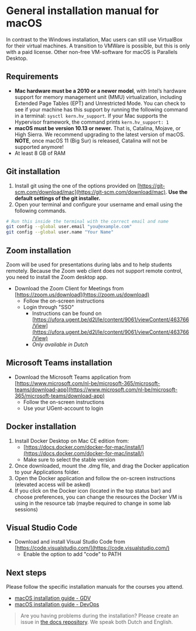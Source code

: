 # General installation manual for macOS

In contrast to the Windows installation, Mac users can still use VirtualBox for their virtual machines. A transition to VMWare is possible, but this is only with a paid license. Other non-free VM-software for macOS is Parallels Desktop.

## Requirements

* **Mac hardware must be a 2010 or a newer model**, with Intel’s hardware support for memory management unit (MMU) virtualization, including Extended Page Tables (EPT) and Unrestricted Mode. You can check to see if your machine has this support by running the following command in a terminal: `sysctl kern.hv_support`. If your Mac supports the Hypervisor framework, the command prints `kern.hv_support: 1`
* **macOS must be version 10.13 or newer.** That is, Catalina, Mojave, or High Sierra. We recommend upgrading to the latest version of macOS. **NOTE**, once macOS 11 (Big Sur) is released, Catalina will not be supported anymore!
* At least 8 GB of RAM

## Git installation

1. Install git using the one of the options provided on [https://git-scm.com/download/mac](https://git-scm.com/download/mac). **Use the default settings of the git installer.**
2. Open your terminal and configure your username and email using the following commands.

```bash
# Run this inside the terminal with the correct email and name
git config --global user.email "you@example.com"
git config --global user.name "Your Name"
```

## Zoom installation

Zoom will be used for presentations during labs and to help students remotely. Because the Zoom web client does not support remote control, you need to install the Zoom desktop app.

* Download the Zoom Client for Meetings from [https://zoom.us/download](https://zoom.us/download)
  * Follow the on-screen instructions
  * Login through "SSO"
    * Instructions can be found on [https://ufora.ugent.be/d2l/le/content/9061/viewContent/463766/View](https://ufora.ugent.be/d2l/le/content/9061/viewContent/463766/View)
    * *Only available in Dutch*

## Microsoft Teams installation

* Download the Microsoft Teams application from [https://www.microsoft.com/nl-be/microsoft-365/microsoft-teams/download-app](https://www.microsoft.com/nl-be/microsoft-365/microsoft-teams/download-app)
  * Follow the on-screen instructions
  * Use your UGent-account to login

## Docker installation

1. Install Docker Desktop on Mac CE edition from:
   * [https://docs.docker.com/docker-for-mac/install/](https://docs.docker.com/docker-for-mac/install/)
   * Make sure to select the stable version
1. Once downloaded, mount the .dmg file, and drag the Docker application to your Applications folder.
1. Open the Docker application and follow the on-screen instructions (elevated access will be asked)
1. If you click on the Docker icon (located in the top status bar) and choose preferences, you can change the resources the Docker VM is using in the resource tab (maybe required to change in some lab sessions)

## Visual Studio Code

* Download and install Visual Studio Code from [https://code.visualstudio.com/](https://code.visualstudio.com/)
  * Enable the option to add "code" to PATH

## Next steps

Please follow the specific installation manuals for the courses you attend.

* [macOS installation guide - GDV](./gdv-setup-mac.md)
* [macOS installation guide - DevOps](./devops-setup-mac.md)

> Are you having problems during the installation? Please create an issue in [the docs repository](https://github.ugent.be/GDV/docs/issues). We speak both Dutch and English.
